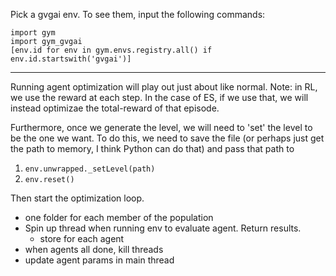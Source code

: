 Pick a gvgai env. To see them, input the following commands:

```
import gym
import gym_gvgai
[env.id for env in gym.envs.registry.all() if env.id.startswith('gvgai')]
```

----

Running agent optimization will play out just about like normal. Note: in RL, we use the reward at each step. In the case of ES, if we use that, we will instead optimizae the total-reward of that episode. 

Furthermore, once we generate the level, we will need to 'set' the level to be the one we want. To do this, we need to save the file (or perhaps just get the path to memory, I think Python can do that) and pass that path to 

1) `env.unwrapped._setLevel(path)`  
2) `env.reset()`

Then start the optimization loop. 


- one folder for each member of the population
- Spin up thread when running env to evaluate agent. Return results.
    - store for each agent
- when agents all done, kill threads
- update agent params in main thread